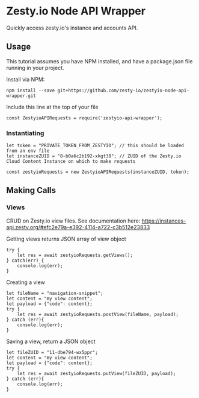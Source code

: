 # Zesty.io Node API Wrapper

Quickly access zesty.io's instance and accounts API.

## Usage

This tutorial assumes you have NPM installed, and have a package.json file running in your project.

Install via NPM:

```
npm install --save git+https://github.com/zesty-io/zestyio-node-api-wrapper.git
```

Include this line at the top of your file

```
const ZestyioAPIRequests = require('zestyio-api-wrapper');
```

### Instantiating

```
let token = "PRIVATE_TOKEN_FROM_ZESTYIO"; // this should be loaded from an env file
let instanceZUID = "8-b0a6c2b192-xkgt38"; // ZUID of the Zesty.io Cloud Content Instance on which to make requests

const zestyioRequests = new ZestyioAPIRequests(instanceZUID, token);

```

## Making Calls

### Views
CRUD on Zesty.io view files. See documentation here:
https://instances-api.zesty.org/#efc2e79a-e392-4114-a722-c3b512e23833

Getting views returns JSON array of view object

```
try {
	let res = await zestyioRequests.getViews();
} catch(err) {
	console.log(err);
}
```

Creating a view

```
let fileName = "navigation-snippet";
let content = "my view content";
let payload = {"code": content};
try {
	let res = await zestyioRequests.postView(fileName, payload);
} catch (err){
	console.log(err);
}

```

Saving a view, return a JSON object

```
let fileZUID = "11-dbe794-wx5ppr";
let content = "my view content";
let payload = {"code": content};
try {
	let res = await zestyioRequests.putView(fileZUID, payload);
} catch (err){
	console.log(err);
}

```
